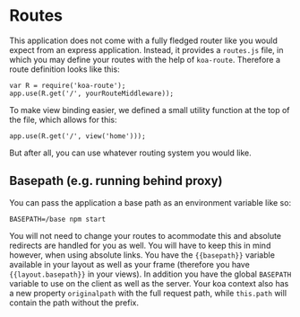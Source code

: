 Routes
======
This application does not come with a fully fledged router like you would expect from an express application. Instead, it provides a `routes.js` file, in which you may define your routes with the help of `koa-route`. Therefore a route definition looks like this:

	var R = require('koa-route');
	app.use(R.get('/', yourRouteMiddleware));

To make view binding easier, we defined a small utility function at the top of the file, which allows for this:

	app.use(R.get('/', view('home')));

But after all, you can use whatever routing system you would like.

Basepath (e.g. running behind proxy)
------------------------------------
You can pass the application a base path as an environment variable like so:

	BASEPATH=/base npm start

You will not need to change your routes to acommodate this and absolute redirects are handled for you as well. You will have to keep this in mind however, when using absolute links. You have the `{{basepath}}` variable available in your layout as well as your frame (therefore you have `{{layout.basepath}}` in your views).
In addition you have the global `BASEPATH` variable to use on the client as well as the server. Your koa context also has a new property `originalpath` with the full request path, while `this.path` will contain the path without the prefix.